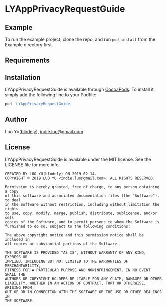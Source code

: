 # LYAppPrivacyRequestGuide


## Example

To run the example project, clone the repo, and run `pod install` from the Example directory first.

## Requirements

## Installation

LYAppPrivacyRequestGuide is available through [CocoaPods](https://cocoapods.org). To install
it, simply add the following line to your Podfile:

```ruby
pod 'LYAppPrivacyRequestGuide'
```

## Author

Luo Yu([blodely](http://luoyu.space)), indie.luo@gmail.com

## License

LYAppPrivacyRequestGuide is available under the MIT license. See the LICENSE file for more info.

```
CREATED BY LUO YU(blodely) ON 2019-02-14.
COPYRIGHT © 2019 LUO YU <indie.luo@gmail.com>. ALL RIGHTS RESERVED.

Permission is hereby granted, free of charge, to any person obtaining a copy
of this software and associated documentation files (the "Software"), to deal
in the Software without restriction, including without limitation the rights
to use, copy, modify, merge, publish, distribute, sublicense, and/or sell
copies of the Software, and to permit persons to whom the Software is
furnished to do so, subject to the following conditions:

The above copyright notice and this permission notice shall be included in
all copies or substantial portions of the Software.

THE SOFTWARE IS PROVIDED "AS IS", WITHOUT WARRANTY OF ANY KIND, EXPRESS OR
IMPLIED, INCLUDING BUT NOT LIMITED TO THE WARRANTIES OF MERCHANTABILITY,
FITNESS FOR A PARTICULAR PURPOSE AND NONINFRINGEMENT. IN NO EVENT SHALL THE
AUTHORS OR COPYRIGHT HOLDERS BE LIABLE FOR ANY CLAIM, DAMAGES OR OTHER
LIABILITY, WHETHER IN AN ACTION OF CONTRACT, TORT OR OTHERWISE, ARISING FROM,
OUT OF OR IN CONNECTION WITH THE SOFTWARE OR THE USE OR OTHER DEALINGS IN
THE SOFTWARE.
```

<br><br><br>
